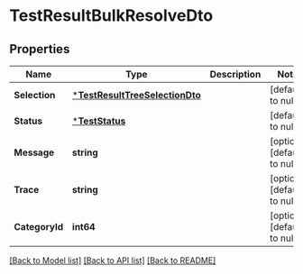# TestResultBulkResolveDto

## Properties
Name | Type | Description | Notes
------------ | ------------- | ------------- | -------------
**Selection** | [***TestResultTreeSelectionDto**](TestResultTreeSelectionDto.md) |  | [default to null]
**Status** | [***TestStatus**](TestStatus.md) |  | [default to null]
**Message** | **string** |  | [optional] [default to null]
**Trace** | **string** |  | [optional] [default to null]
**CategoryId** | **int64** |  | [optional] [default to null]

[[Back to Model list]](../README.md#documentation-for-models) [[Back to API list]](../README.md#documentation-for-api-endpoints) [[Back to README]](../README.md)

